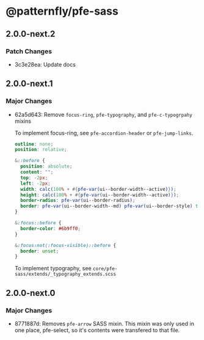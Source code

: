 # @patternfly/pfe-sass

## 2.0.0-next.2

### Patch Changes

- 3c3e28ea: Update docs

## 2.0.0-next.1

### Major Changes

- 62a5d643: Remove `focus-ring`, `pfe-typography`, and `pfe-c-typogrpahy` mixins

  To implement focus-ring, see `pfe-accordion-header` or `pfe-jump-links`.

  ```scss
  outline: none;
  position: relative;

  &::before {
    position: absolute;
    content: "";
    top: -2px;
    left: -2px;
    width: calc(100% + #{pfe-var(ui--border-width--active)});
    height: calc(100% + #{pfe-var(ui--border-width--active)});
    border-radius: pfe-var(ui--border-radius);
    border: pfe-var(ui--border-width--md) pfe-var(ui--border-style) transparent;
  }

  &:focus::before {
    border-color: #6b9ff0;
  }

  &:focus:not(:focus-visible)::before {
    border: unset;
  }
  ```

  To implement typography, see `core/pfe-sass/extends/_typography_extends.scss`

## 2.0.0-next.0

### Major Changes

- 8771887d: Removes `pfe-arrow` SASS mixin. This mixin was only used in one place,
  pfe-select, so it's contents were transfered to that file.
